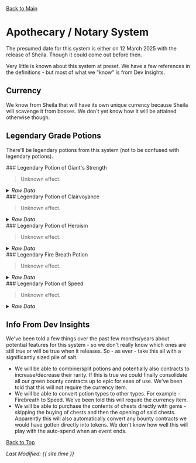 [Back to Main](index.md)

# Apothecary / Notary System

The presumed date for this system is either on 12 March 2025 with the release of Sheila. Though it could come out before then.

Very little is known about this system at preset. We have a few references in the definitions - but most of what we "know" is from Dev Insights.

## Currency

We know from Sheila that will have its own unique currency because Sheila will scavenge it from bosses. We don't yet know how it will be attained otherwise though.

## Legendary Grade Potions

There'll be legendary potions from this system (not to be confused with legendary potions).

<div markdown="1" class="abilityBorder"><div markdown="1" class="abilityBorderInner">
### Legendary Potion of Giant's Strength  

> Unknown effect.

<details><summary><em>Raw Data</em></summary>
<p>
<pre>
{
    "id": 2164,
    "name": "Legendary Potion of Giant's Strength",
    "description": "A transparent potion in which floats the sliver of a giant's fingernail.",
    "effect": "",
    "rarity": 0,
    "duration": 0,
    "graphic_id": 0,
    "odds": 0,
    "properties": "",
    "tags": ""
}
</pre>
</p>
</details>
</div></div>
<div markdown="1" class="abilityBorder"><div markdown="1" class="abilityBorderInner">
### Legendary Potion of Clairvoyance  

> Unknown effect.

<details><summary><em>Raw Data</em></summary>
<p>
<pre>
{
    "id": 2165,
    "name": "Legendary Potion of Clairvoyance",
    "description": "An eyeball bobs in this yellowish potion.",
    "effect": "",
    "rarity": 0,
    "duration": 0,
    "graphic_id": 0,
    "odds": 0,
    "properties": "",
    "tags": ""
}
</pre>
</p>
</details>
</div></div>
<div markdown="1" class="abilityBorder"><div markdown="1" class="abilityBorderInner">
### Legendary Potion of Heroism  

> Unknown effect.

<details><summary><em>Raw Data</em></summary>
<p>
<pre>
{
    "id": 2166,
    "name": "Legendary Potion of Heroism",
    "description": "The blue liquid in this potion bubbles and steams as if boiling.",
    "effect": "",
    "rarity": 0,
    "duration": 0,
    "graphic_id": 0,
    "odds": 0,
    "properties": "",
    "tags": ""
}
</pre>
</p>
</details>
</div></div>
<div markdown="1" class="abilityBorder"><div markdown="1" class="abilityBorderInner">
### Legendary Fire Breath Potion  

> Unknown effect.

<details><summary><em>Raw Data</em></summary>
<p>
<pre>
{
    "id": 2167,
    "name": "Legendary Fire Breath Potion",
    "description": "The orange liquid in this vial flickers and smoke fills the top of the container.",
    "effect": "",
    "rarity": 0,
    "duration": 0,
    "graphic_id": 0,
    "odds": 0,
    "properties": "",
    "tags": ""
}
</pre>
</p>
</details>
</div></div>
<div markdown="1" class="abilityBorder"><div markdown="1" class="abilityBorderInner">
### Legendary Potion of Speed  

> Unknown effect.

<details><summary><em>Raw Data</em></summary>
<p>
<pre>
{
    "id": 2168,
    "name": "Legendary Potion of Speed",
    "description": "This potion's yellow fluid is streaked with black and swirls on its own.",
    "effect": "",
    "rarity": 0,
    "duration": 0,
    "graphic_id": 0,
    "odds": 0,
    "properties": "",
    "tags": ""
}
</pre>
</p>
</details>
</div></div>

## Info From Dev Insights

We've been told a few things over the past few months/years about potential features for this system - so we don't really know which ones are still true or will be true when it releases. So - as ever - take this all with a significantly sized pile of salt.

- We will be able to combine/split potions and potentially also contracts to increase/decrease their rarity. If this is true we could finally consolidate all our green bounty contracts up to epic for ease of use. We've been told that this will not require the currency item.
- We will be able to convert potion types to other types. For example - Firebreath to Speed. We've been told this will require the currency item.
- We will be able to purchase the contents of chests directly with gems - skipping the buying of chests and then the opening of said chests. Apparently this will also automatically convert any bounty contracts we would have gotten directly into tokens. We don't know how well this will play with the auto-spend when an event ends.

[Back to Top](#top)

*Last Modified: {{ site.time }}*